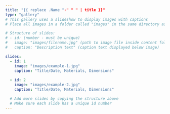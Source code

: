 ```yaml
---
title: "{{ replace .Name "-" " " | title }}"
type: "gallery"
# This gallery uses a slideshow to display images with captions
# Place all images in a folder called "images" in the same directory as this file

# Structure of slides:
# - id: (number - must be unique)
#   image: "images/filename.jpg" (path to image file inside content folder)
#   caption: "Description text" (caption text displayed below image)

slides:
  - id: 1
    image: "images/example-1.jpg"
    caption: "Title/Date, Materials, Dimensions"
  
  - id: 2
    image: "images/example-2.jpg"
    caption: "Title/Date, Materials, Dimensions"

  # Add more slides by copying the structure above
  # Make sure each slide has a unique id number
---
```


<!-- Do not add content here it does not get displayed on gallery pages -->
